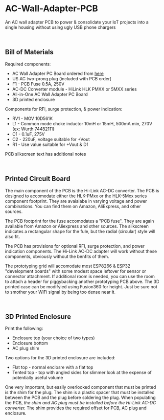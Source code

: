 # AC-Wall-Adapter-PCB
An AC wall adapter PCB to power &amp; consolidate your IoT projects into a single housing without using ugly USB phone chargers

<br>

## Bill of Materials



Required components:
- AC Wall Adapter PC Board ordered from [here](https://www.tindie.com/products/shencentral/ac-wall-adapter-pcb-for-iot-projects-us-plug/)
- US AC two-prong plug (included with PCB order)
- F1 - PCB Fuse 0.5A, 250V
- AC-DC Converter module - HiLink HLK PMXX or 5MXX series
- All-in-One AC Wall Adapter PC Board
- 3D printed enclosure

  
Components for RFI, surge protection, & power indication:
- RV1 - MOV 10D561K 
- L1 - Common mode choke inductor 10mH or 15mH, 500mA min, 270V (ex: Wurth 74482111)
- C1 - 0.1uF, 275V
- C2 - 220uF, voltage suitable for +Vout
- R1 - Use value suitable for +Vout & D1

PCB silkscreen text has additional notes

<br>

## Printed Circuit Board

The main component of the PCB is the Hi-Link AC-DC converter.  The PCB is designed to accomodate either the HLK-PMxx or the HLK-5Mxx series component footprint.  They are avaialabe in varying voltage and power combinations.  You can find them on Amazon, AliExpress, and other sources.

The PCB footprint for the fuse accomodates a "PCB fuse".  They are again available from Amazon or Aliexpress and other sources.  The silkscreen indicates a rectangular shape for the fule, but the radial (circular) style will also fit.

The PCB has provisions for optional RFI, surge protection, and power indication components.  The Hi-Link AC-DC adapter will work without these components, obviously without the benfits of them.

The prototyping grid will accomodate most ESP8266 & ESP32 "development boards" with some modest space leftover for sensor or connector attachment.  If additional room is needed, you can use the room to attach a header for piggybacking another prototyping PCB above.  The 3D printed case can be modifyied using Fusion360 for height.  Just be sure not to smother your WiFi signal by being too dense near it.


<br>

## 3D Printed Enclosure

Print the following:
- Enclosure top (your choice of two types)
- Enclosure bottom
- AC plug shim

Two options for the 3D printed enclosure are included:
- Flat top - normal enclosre with a flat top
- Tented top - top with angled sides for slimmer look at the expense of potentially useful volume

One very important, but easily overlooked component that must be printed is the shim for the plug.  The shim is a plastic spacer that must be installed between the PCB and the plug before soldering the plug.  When populating the PCB, *the shim and AC plug must be installed before the Hi-Link AC-DC converter.*  The shim provides the required offset for PCB, AC plug and enclosure.


